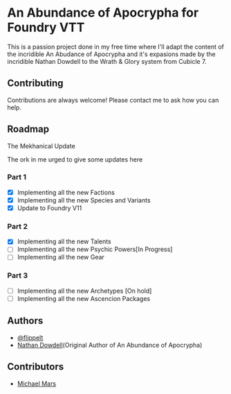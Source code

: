 # An Abundance of Apocrypha for Foundry VTT
This is a passion project done in my free time where I'll adapt the content of the incridible An Abudance of Apocrypha and it's expasions made by the incridible Nathan Dowdell to the Wrath & Glory system from Cubicle 7.

## Contributing

Contributions are always welcome! Please contact me to ask how you can help.

## Roadmap
The Mekhanical Update

The ork in me urged to give some updates here

### Part 1
- [x] Implementing all the new Factions
- [x] Implementing all the new Species and Variants
- [x] Update to Foundry V11

### Part 2
- [x] Implementing all the new Talents
- [ ] Implementing all the new Psychic Powers[In Progress]
- [ ] Implementing all the new Gear

### Part 3
- [ ] Implementing all the new Archetypes [On hold]
- [ ] Implementing all the new Ascencion Packages

## Authors

- [@flippelt](https://www.github.com/flippelt)
- [Nathan Dowdell](https://twitter.com/n01h3r3)(Original Author of An Abundance of Apocrypha)

## Contributors
- [Michael Mars](https://twitter.com/MichaelMarsRPG)
